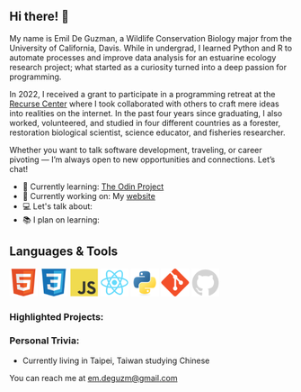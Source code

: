 ## Hi there!  👋

My name is Emil De Guzman, a Wildlife Conservation Biology major from the University of California, Davis. While in undergrad, I learned Python and R to automate processes and improve data analysis for an estuarine ecology research project; what started as a curiosity turned into a deep passion for programming.

In 2022, I received a grant to participate in a programming retreat at the [Recurse Center](https://www.recurse.com/) where I took collaborated with others to craft mere ideas into realities on the internet. In the past four years since graduating, I also worked, volunteered, and studied in four different countries as a forester, restoration biological scientist, science educator, and fisheries researcher. 

Whether you want to talk software development, traveling, or career pivoting — I’m always open to new opportunities and connections. Let’s chat!

- 🌱 Currently learning: [The Odin Project](https://www.theodinproject.com/)
- 🔨 Currently working on: My [website](https://www.ekdeguzm.com/)
- 💻 Let's talk about: 
- 📚 I plan on learning: 



## Languages & Tools
<div>
 <img src="https://raw.githubusercontent.com/ekdeguzm/ekdeguzm/main/icons/html5-original.svg" alt="html5" width=50 height=50>
 <img src="https://raw.githubusercontent.com/ekdeguzm/ekdeguzm/main/icons/css3-original.svg" alt="css3" width=50 height=50>
 <img src="https://raw.githubusercontent.com/ekdeguzm/ekdeguzm/main/icons/javascript-original.svg" alt="javascript" width=50 height=50>
 <img src="https://raw.githubusercontent.com/ekdeguzm/ekdeguzm/main/icons/react-original.svg" alt="react" width=50 height=50>
 <img src="https://raw.githubusercontent.com/ekdeguzm/ekdeguzm/main/icons/python-original.svg" alt="python" width=50 height=50>
 <img src="https://raw.githubusercontent.com/ekdeguzm/ekdeguzm/main/icons/git-original.svg" alt="git" width=50 height=50>
 <img src="https://raw.githubusercontent.com/ekdeguzm/ekdeguzm/main/icons/github-original.svg" alt="github" width=50 height=50>
 </div>

### Highlighted Projects:

### Personal Trivia:
- Currently living in Taipei, Taiwan studying Chinese

You can reach me at em.deguzm@gmail.com


<!-- 🌱 I’m currently learning: 
- Flask ([Flask Web Development](https://www.oreilly.com/library/view/flask-web-development/9781491991725/))
- SQLAlchemy
- Alembic
- Systems Design Fundamentals ([Algo Expert](https://www.algoexpert.io/systems/fundamentals))
- Database designs ([DDIA](https://dataintensive.net/))

📚 I plan on learning:
- Python Best Practices: Reading through [Beyond the Basic Stuff with Python](https://inventwithpython.com/beyond/) and [Serious Python](https://nostarch.com/seriouspython)
- Computer Science using [Teach Yourself Computer Science](https://teachyourselfcs.com/)
- Coursera Class: [Introduction to Mathematical Thinking](https://www.coursera.org/learn/mathematical-thinking) -->
